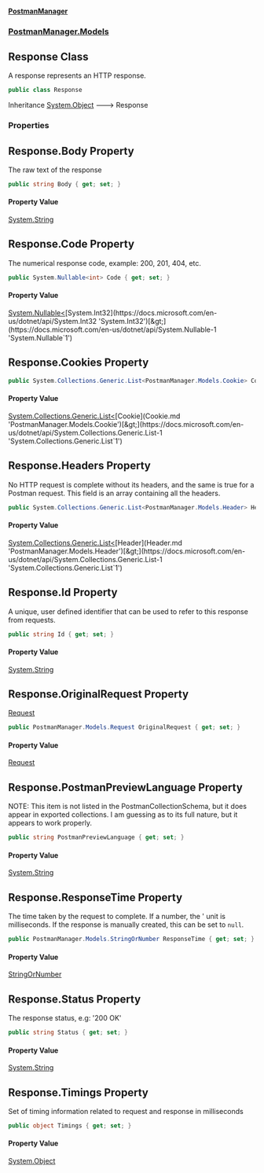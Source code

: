 #### [PostmanManager](PostmanManager.md 'PostmanManager')
### [PostmanManager.Models](PostmanManager.md#PostmanManager.Models 'PostmanManager.Models')

## Response Class

A response represents an HTTP response.

```csharp
public class Response
```

Inheritance [System.Object](https://docs.microsoft.com/en-us/dotnet/api/System.Object 'System.Object') &#129106; Response
### Properties

<a name='PostmanManager.Models.Response.Body'></a>

## Response.Body Property

The raw text of the response

```csharp
public string Body { get; set; }
```

#### Property Value
[System.String](https://docs.microsoft.com/en-us/dotnet/api/System.String 'System.String')

<a name='PostmanManager.Models.Response.Code'></a>

## Response.Code Property

The numerical response code, example: 200, 201, 404, etc.

```csharp
public System.Nullable<int> Code { get; set; }
```

#### Property Value
[System.Nullable&lt;](https://docs.microsoft.com/en-us/dotnet/api/System.Nullable-1 'System.Nullable`1')[System.Int32](https://docs.microsoft.com/en-us/dotnet/api/System.Int32 'System.Int32')[&gt;](https://docs.microsoft.com/en-us/dotnet/api/System.Nullable-1 'System.Nullable`1')

<a name='PostmanManager.Models.Response.Cookies'></a>

## Response.Cookies Property

```csharp
public System.Collections.Generic.List<PostmanManager.Models.Cookie> Cookies { get; set; }
```

#### Property Value
[System.Collections.Generic.List&lt;](https://docs.microsoft.com/en-us/dotnet/api/System.Collections.Generic.List-1 'System.Collections.Generic.List`1')[Cookie](Cookie.md 'PostmanManager.Models.Cookie')[&gt;](https://docs.microsoft.com/en-us/dotnet/api/System.Collections.Generic.List-1 'System.Collections.Generic.List`1')

<a name='PostmanManager.Models.Response.Headers'></a>

## Response.Headers Property

No HTTP request is complete without its headers, and the 
same is true for a Postman request. This field is an array 
containing all the headers.

```csharp
public System.Collections.Generic.List<PostmanManager.Models.Header> Headers { get; set; }
```

#### Property Value
[System.Collections.Generic.List&lt;](https://docs.microsoft.com/en-us/dotnet/api/System.Collections.Generic.List-1 'System.Collections.Generic.List`1')[Header](Header.md 'PostmanManager.Models.Header')[&gt;](https://docs.microsoft.com/en-us/dotnet/api/System.Collections.Generic.List-1 'System.Collections.Generic.List`1')

<a name='PostmanManager.Models.Response.Id'></a>

## Response.Id Property

A unique, user defined identifier that can  be used to 
refer to this response from requests.

```csharp
public string Id { get; set; }
```

#### Property Value
[System.String](https://docs.microsoft.com/en-us/dotnet/api/System.String 'System.String')

<a name='PostmanManager.Models.Response.OriginalRequest'></a>

## Response.OriginalRequest Property

[Request](Request.md 'PostmanManager.Models.Request')

```csharp
public PostmanManager.Models.Request OriginalRequest { get; set; }
```

#### Property Value
[Request](Request.md 'PostmanManager.Models.Request')

<a name='PostmanManager.Models.Response.PostmanPreviewLanguage'></a>

## Response.PostmanPreviewLanguage Property

NOTE: This item is not listed in the PostmanCollectionSchema, but it does appear
in exported collections. I am guessing as to its full nature, but it appears
to work properly.

```csharp
public string PostmanPreviewLanguage { get; set; }
```

#### Property Value
[System.String](https://docs.microsoft.com/en-us/dotnet/api/System.String 'System.String')

<a name='PostmanManager.Models.Response.ResponseTime'></a>

## Response.ResponseTime Property

The time taken by the request to complete. If a number, the '
unit is milliseconds. If the response is manually created, 
this can be set to `null`.

```csharp
public PostmanManager.Models.StringOrNumber ResponseTime { get; set; }
```

#### Property Value
[StringOrNumber](StringOrNumber.md 'PostmanManager.Models.StringOrNumber')

<a name='PostmanManager.Models.Response.Status'></a>

## Response.Status Property

The response status, e.g: '200 OK'

```csharp
public string Status { get; set; }
```

#### Property Value
[System.String](https://docs.microsoft.com/en-us/dotnet/api/System.String 'System.String')

<a name='PostmanManager.Models.Response.Timings'></a>

## Response.Timings Property

Set of timing information related to request and response in milliseconds

```csharp
public object Timings { get; set; }
```

#### Property Value
[System.Object](https://docs.microsoft.com/en-us/dotnet/api/System.Object 'System.Object')